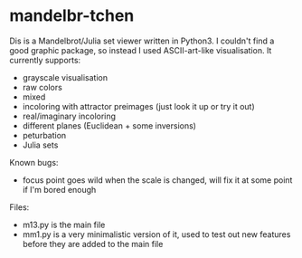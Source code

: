 # mandelbr-tchen
Dis is a Mandelbrot/Julia set viewer written in Python3. I couldn't find a good graphic package, so instead I used ASCII-art-like visualisation. It currently supports:
- grayscale visualisation
- raw colors
- mixed
- incoloring with attractor preimages (just look it up or try it out)
- real/imaginary incoloring
- different planes (Euclidean + some inversions)
- peturbation
- Julia sets

Known bugs:
- focus point goes wild when the scale is changed, will fix it at some point if I'm bored enough

Files:
- m13.py is the main file
- mm1.py is a very minimalistic version of it, used to test out new features before they are added to the main file
